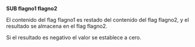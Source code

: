 **SUB flagno1 flagno2**

El contenido del flag flagno1 es restado del contenido del flag flagno2, y el resultado se almacena en el flag flagno2.

Si el resultado es negativo el valor se establece a cero.